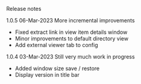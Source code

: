 Release notes

1.0.5 06-Mar-2023
More incremental improvements
 * Fixed extract link in view item details window
 * Minor improvements to default directory view
 * Add external viewer tab to config

1.0.4 03-Mar-2023
Still very much work in progress
 * Added window size save / restore
 * Display version in title bar

